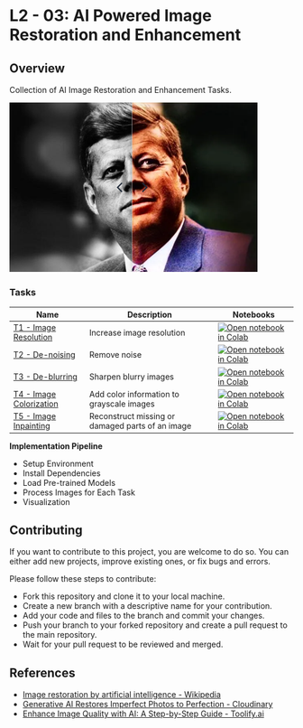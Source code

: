 # L2 - 03: AI Powered Image Restoration and Enhancement

## Overview

Collection of AI Image Restoration and Enhancement Tasks.

<img width="440" height="300" src="./docs/colorizer/JFK_colored.png">

### Tasks

|Name|Description| Notebooks|
|--|--|--|
|[T1 - Image Resolution](#)|Increase image resolution|[![Open notebook in Colab](https://colab.research.google.com/assets/colab-badge.svg)](https://colab.research.google.com/github/afondiel/computer-vision-challenge/blob/main/L2_03_AI_Powered_Image_Restoration_and_Enhancement/notebooks/AI_Image_Restoration_Enhancement_T1_Image_Resolution.ipynb)|
|[T2 - De-noising](#)|Remove noise|[![Open notebook in Colab](https://colab.research.google.com/assets/colab-badge.svg)](https://colab.research.google.com/github/afondiel/computer-vision-challenge/blob/main/L2_03_AI_Powered_Image_Restoration_and_Enhancement/notebooks/AI_Image_Restoration_Enhancement_T2_Denoising_DeepInv.ipynb)|
|[T3 - De-blurring](#)|Sharpen blurry images|[![Open notebook in Colab](https://colab.research.google.com/assets/colab-badge.svg)](#)|
|[T4 - Image Colorization](#)|Add color information to grayscale images|[![Open notebook in Colab](https://colab.research.google.com/assets/colab-badge.svg)](https://colab.research.google.com/github/afondiel/computer-vision-challenge/blob/main/L2_03_AI_Powered_Image_Restoration_and_Enhancement/notebooks/AI_Image_Restoration_Enhancement_T4_Colorization_Deoldify.ipynb)|
|[T5 - Image Inpainting](#)| Reconstruct missing or damaged parts of an image|[![Open notebook in Colab](https://colab.research.google.com/assets/colab-badge.svg)](#)|

**Implementation Pipeline**

- Setup Environment
- Install Dependencies
- Load Pre-trained Models
- Process Images for Each Task
- Visualization

## Contributing

If you want to contribute to this project, you are welcome to do so. You can either add new projects, improve existing ones, or fix bugs and errors. 

Please follow these steps to contribute:

- Fork this repository and clone it to your local machine.
- Create a new branch with a descriptive name for your contribution.
- Add your code and files to the branch and commit your changes.
- Push your branch to your forked repository and create a pull request to the main repository.
- Wait for your pull request to be reviewed and merged.

## References
- [Image restoration by artificial intelligence - Wikipedia](https://en.wikipedia.org/wiki/Image_restoration_by_artificial_intelligence)
- [Generative AI Restores Imperfect Photos to Perfection - Cloudinary](https://cloudinary.com/blog/generative-ai-restores-imperfect-photos)
- [Enhance Image Quality with AI: A Step-by-Step Guide - Toolify.ai](https://www.toolify.ai/ai-news/enhance-image-quality-with-ai-a-stepbystep-guide-1151014)

